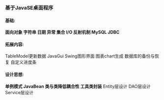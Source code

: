 ### 基于JavaSE桌面程序

#### 基础:

**面向对象 字符串 日期 异常 集合  I/O 反射机制 MySQL JDBC**

#### 拓展内容:

TableModel更新数据
JavaGui Swing图形界面 
图表chart生成 数据库的备份与恢复 自定义进度条 

#### 设计思想:

**单例模式 JavaBean 类与类降低耦合性 工具类封装**
Entity层设计 DAO层设计 Service层设计 
